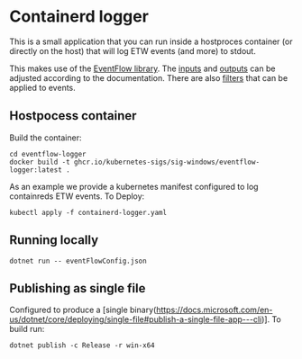 # Containerd logger

This is a small application that you can run inside a hostproces container (or directly on the host) that will log ETW events (and more) to stdout.

This makes use of the [EventFlow library](https://github.com/Azure/diagnostics-eventflow).  The [inputs](https://github.com/Azure/diagnostics-eventflow#inputs) and [outputs](https://github.com/Azure/diagnostics-eventflow#outputs) can be adjusted according to the documentation. There are also [filters](https://github.com/Azure/diagnostics-eventflow#filters) that can be applied to events.

## Hostpocess container

Build the container:

```
cd eventflow-logger
docker build -t ghcr.io/kubernetes-sigs/sig-windows/eventflow-logger:latest .
```

As an example we provide a kubernetes manifest configured to log containreds ETW events.  To Deploy:

```
kubectl apply -f containerd-logger.yaml
```

## Running locally

```
dotnet run -- eventFlowConfig.json
```

## Publishing as single file
Configured to produce a [single binary(https://docs.microsoft.com/en-us/dotnet/core/deploying/single-file#publish-a-single-file-app---cli)].  To build run:

```
dotnet publish -c Release -r win-x64
```
